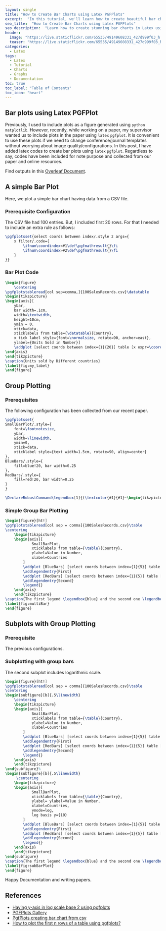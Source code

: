 ```yaml
---
layout: single
title: "How to Create Bar Charts using Latex PGFPlots"
excerpt:  "In this tutorial, we'll learn how to create beautiful bar charts using the PGFPlots package in Latex. Bar charts are useful for representing discrete data with rectangular bars of various heights, with each bar representing a category or group. We'll start with a basic example and then gradually add customization options such as colors, legends, axis labels, and more."
seo_title:  "How to Create Bar Charts using Latex PGFPlots"
seo_description:  "Learn how to create stunning bar charts in Latex using the PGFPlots package. This tutorial covers the basics of bar chart creation, along with customization options such as colors, legends, axis labels, and more."
header:
  image: "https://live.staticflickr.com/65535/49149608331_427d999f03_h.jpg"
  teaser: "https://live.staticflickr.com/65535/49149608331_427d999f03_h.jpg"
categories:
  - Latex
tags:
  - Latex
  - Tutorial
  - Charts
  - Graphs
  - Documentation
toc: true
toc_label: "Table of Contents"
toc_icon: "heart"
---
```


## Bar plots using Latex PGFPlot

Previously, I used to include plots as a figure generated using `python` `matplotlib`.
However, recently, while working on a paper, my supervisor wanted us to include plots in the paper using `latex` `pgfplot`. It is convenient to use these plots if we need to change conference/journal templates without worrying about image quality/configurations. In this post, I have added latex codes to create bar plots using `latex` `pgfplot`. Regardless to say, codes have been included for note purpose and collected from our paper and online resources.

Find outputs in this [Overleaf Document](https://www.overleaf.com/read/tpmkcgvsnhgg).

## A simple Bar Plot

Here, we plot a simple bar chart having data from a CSV file.

### Prerequisite Configuration

The CSV file had 100 entries. But, I included first 20 rows.
For that I needed to include an extra rule as follows:

```latex
\pgfplotsset{select coords between index/.style 2 args={
    x filter/.code={
        \ifnum\coordindex<#1\def\pgfmathresult{}\fi
        \ifnum\coordindex>#2\def\pgfmathresult{}\fi
    }
}}
```

### Bar Plot Code

```latex
\begin{figure}
    \centering
\pgfplotstableread[col sep=comma,]{100SalesRecords.csv}\datatable
\begin{tikzpicture}
\begin{axis}[
    ybar,
    bar width=.1cm,
    width=\textwidth,
    height=10cm,
    ymin = 0,
    xtick=data,
    xticklabels from table={\datatable}{Country},
    x tick label style={font=\normalsize, rotate=90, anchor=east},
    ylabel={Units Sold in Number}]
    \addplot [select coords between index={1}{20}] table [x expr=\coordindex, y={Units Sold}]{\datatable};
\end{axis}
\end{tikzpicture}
\caption{Units sold by Different countries}
\label{fig:my_label}
\end{figure}
```

## Group Plotting

### Prerequisites

The following configuration has been collected from our recent paper.

```latex
\pgfplotsset{
SmallBarPlot/.style={
    font=\footnotesize,
    ybar,
    width=\linewidth,
    ymin=0,
    xtick=data,
    xticklabel style={text width=1.5cm, rotate=90, align=center}
},
BlueBars/.style={
    fill=blue!20, bar width=0.25
},
RedBars/.style={
    fill=red!20, bar width=0.25
}
}

\DeclareRobustCommand\legendbox[1]{(\textcolor{#1}{#1}~\begin{tikzpicture}[x=0.2cm, y=0.2cm] \draw [color=black, fill=#1!20] (0,0) -- (0,1) -- (0.6,1) -- (0.6,0) -- (0, 0); \end{tikzpicture})}
```

### Simple Group Bar Plotting

```latex
\begin{figure}[ht!]
\pgfplotstableread[col sep = comma]{100SalesRecords.csv}\table
\centering
    \begin{tikzpicture}
    \begin{axis}[
            SmallBarPlot,
            xticklabels from table={\table}{Country},
            ylabel=Value in Number,
            xlabel=Countries
        ]
        \addplot [BlueBars] [select coords between index={1}{5}] table [x expr=\coordindex, y=Units Sold] {\table};
        \addlegendentry{First}
        \addplot [RedBars] [select coords between index={1}{5}] table [x expr=\coordindex, y=Unit Price] {\table};
        \addlegendentry{Second}
        \legend{}
    \end{axis}
    \end{tikzpicture}
\caption{The first legend \legendbox{blue} and the second one \legendbox{red}}
\label{fig:multiBar}
\end{figure}
```

## Subplots with Group Plotting

### Prerequisite

The previous configurations.

### Subplotting with group bars

The second subplot includes logarithmic scale.

```latex
\begin{figure}[ht!]
\pgfplotstableread[col sep = comma]{100SalesRecords.csv}\table
\centering
\begin{subfigure}[b]{.5\linewidth}
    \centering
    \begin{tikzpicture}
    \begin{axis}[
            SmallBarPlot,
            xticklabels from table={\table}{Country},
            ylabel=Value in Number,
            xlabel=Countries
        ]
        \addplot [BlueBars] [select coords between index={1}{5}] table [x expr=\coordindex, y=Units Sold] {\table};
        \addlegendentry{First}
        \addplot [RedBars] [select coords between index={1}{5}] table [x expr=\coordindex, y=Unit Price] {\table};
        \addlegendentry{Second}
        \legend{}
    \end{axis}
    \end{tikzpicture}
\end{subfigure}%
\begin{subfigure}[b]{.5\linewidth}
     \centering
    \begin{tikzpicture}
    \begin{axis}[
            SmallBarPlot,
            xticklabels from table={\table}{Country},
            ylabel= ylabel=Value in Number,
            xlabel=Countries,
            ymode=log,
            log basis y={10}
        ]
        \addplot [BlueBars] [select coords between index={1}{5}] table [x expr=\coordindex, y=Total Revenue] {\table};
        \addlegendentry{First}
        \addplot [RedBars] [select coords between index={1}{5}] table [x expr=\coordindex, y=Total Cost] {\table};
        \addlegendentry{Second}
        \legend{}
    \end{axis}
    \end{tikzpicture}
\end{subfigure}
\caption{The first legend \legendbox{blue} and the second one \legendbox{red}.}
\label{fig:subBarPlot}
\end{figure}
```

Happy Documentation and writing papers.


## References

* [Having y-axis in log scale base 2 using pgfplots](https://tex.stackexchange.com/questions/132703/having-y-axis-in-log-scale-base-2-using-pgfplots)
* [PGFPlots Gallery](http://pgfplots.sourceforge.net/gallery.html)
* [PgfPlots creating bar chart from csv](https://tex.stackexchange.com/questions/364076/pgfplots-creating-bar-chart-from-csv)
* [How to plot the first n rows of a table using pgfplots?](https://tex.stackexchange.com/questions/199376/how-to-plot-the-first-n-rows-of-a-table-using-pgfplots)
<!--stackedit_data:
eyJoaXN0b3J5IjpbNzg1OTA4ODhdfQ==
-->